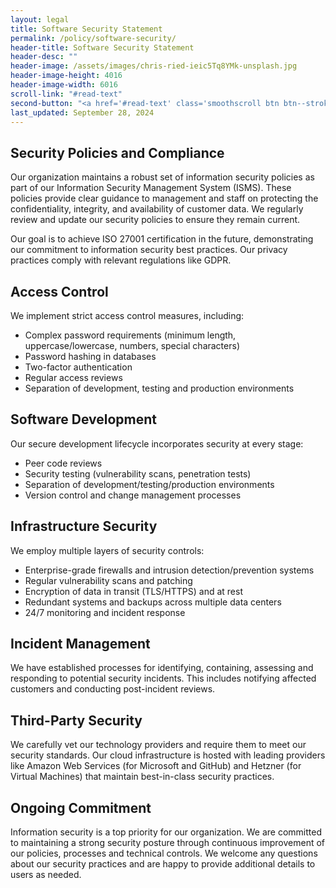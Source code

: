 ```yaml
---
layout: legal
title: Software Security Statement
permalink: /policy/software-security/
header-title: Software Security Statement
header-desc: ""
header-image: /assets/images/chris-ried-ieic5Tq8YMk-unsplash.jpg
header-image-height: 4016
header-image-width: 6016
scroll-link: "#read-text"
second-button: "<a href='#read-text' class='smoothscroll btn btn--stroke'>Learn More</a>"
last_updated: September 28, 2024
---
```


## Security Policies and Compliance

Our organization maintains a robust set of information security policies as part of our Information Security Management System (ISMS). These policies provide clear guidance to management and staff on protecting the confidentiality, integrity, and availability of customer data. We regularly review and update our security policies to ensure they remain current.

Our goal is to achieve ISO 27001 certification in the future, demonstrating our commitment to information security best practices. Our privacy practices comply with relevant regulations like GDPR.

## Access Control 

We implement strict access control measures, including:

- Complex password requirements (minimum length, uppercase/lowercase, numbers, special characters)
- Password hashing in databases
- Two-factor authentication
- Regular access reviews
- Separation of development, testing and production environments

## Software Development

Our secure development lifecycle incorporates security at every stage:

- Peer code reviews
- Security testing (vulnerability scans, penetration tests)
- Separation of development/testing/production environments
- Version control and change management processes

## Infrastructure Security

We employ multiple layers of security controls:

- Enterprise-grade firewalls and intrusion detection/prevention systems
- Regular vulnerability scans and patching
- Encryption of data in transit (TLS/HTTPS) and at rest
- Redundant systems and backups across multiple data centers
- 24/7 monitoring and incident response

## Incident Management

We have established processes for identifying, containing, assessing and responding to potential security incidents. This includes notifying affected customers and conducting post-incident reviews.

## Third-Party Security 

We carefully vet our technology providers and require them to meet our security standards. Our cloud infrastructure is hosted with leading providers like Amazon Web Services (for Microsoft and GitHub) and Hetzner (for Virtual Machines) that maintain best-in-class security practices.

## Ongoing Commitment

Information security is a top priority for our organization. We are committed to maintaining a strong security posture through continuous improvement of our policies, processes and technical controls. We welcome any questions about our security practices and are happy to provide additional details to users as needed.

